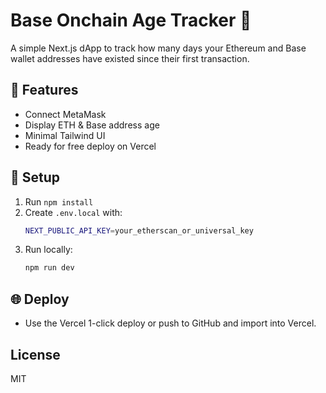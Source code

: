 # Base Onchain Age Tracker 🪩

A simple Next.js dApp to track how many days your Ethereum and Base wallet addresses have existed since their first transaction.

## 🚀 Features
- Connect MetaMask
- Display ETH & Base address age
- Minimal Tailwind UI
- Ready for free deploy on Vercel

## 🧠 Setup
1. Run `npm install`
2. Create `.env.local` with:
   ```bash
   NEXT_PUBLIC_API_KEY=your_etherscan_or_universal_key
   ```
3. Run locally:
   ```bash
   npm run dev
   ```

## 🌐 Deploy
- Use the Vercel 1-click deploy or push to GitHub and import into Vercel.

## License
MIT
